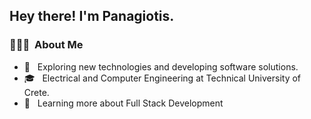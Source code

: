 <h2> Hey there! I'm Panagiotis.</h2>

<h3> 👨🏻‍💻 &nbsp;About Me </h3>

- 🤔 &nbsp; Exploring new technologies and developing software solutions.
- 🎓 &nbsp; Electrical and Computer Engineering at Technical University of Crete.
- 🌱 &nbsp; Learning more about Full Stack Development

<br/>

<!-- <a href="https://github.com/w1ndfury">
  <img height="180em" src="https://github-readme-stats.vercel.app/api/top-langs/?username=w1ndfury&theme=buefy&layout=compact" />
</a> -->
